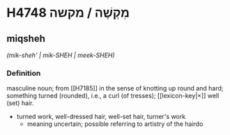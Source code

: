 # H4748 מִקְשֶׁה / מקשה

## miqsheh

_(mik-sheh' | mik-SHEH | meek-SHEH)_

### Definition

masculine noun; from [[H7185]] in the sense of knotting up round and hard; something turned (rounded), i.e., a curl (of tresses); [[lexicon-key|×]] well (set) hair.

- turned work, well-dressed hair, well-set hair, turner's work
    - meaning uncertain; possible referring to artistry of the hairdo

